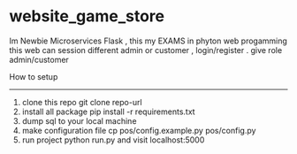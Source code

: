 # website_game_store


Im Newbie Microservices Flask , this my EXAMS in phyton web progamming this web can session different admin or customer , login/register . give role admin/customer


How to setup

---------------------------
1. clone this repo git clone repo-url
2. install all package pip install -r requirements.txt
3. dump sql to your local machine
4. make configuration file cp pos/config.example.py pos/config.py
5. run project python run.py and visit localhost:5000
